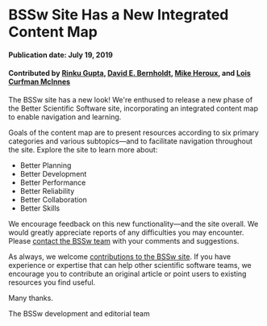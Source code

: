 # BSSw Site Has a New Integrated Content Map

#### Publication date: July 19, 2019

#### Contributed by [Rinku Gupta](https://github.com/rinkug "Rinku Gupta GitHub Profile"), [David E. Bernholdt](https://github.com/bernhold " David Bernholdt GitHub Profile"), [Mike Heroux](https://github.com/maherou "Mike Heroux GitHub Profile"), and [Lois Curfman McInnes](https://github.com/curfman "Lois Curfman McInnes GitHub Profile")

The BSSw site has a new look!  We're enthused to release a new phase of the Better Scientific Software site, incorporating an integrated content map to enable navigation and learning.  

Goals of the content map are to present resources according to six primary categories and various subtopics—and to facilitate navigation throughout the site.  Explore the site to learn more about:
- Better Planning
- Better Development
- Better Performance
- Better Reliability
- Better Collaboration 
- Better Skills

We encourage feedback on this new functionality—and the site overall.  We would greatly appreciate reports of any difficulties you may encounter.  Please [contact the BSSw team](https://bssw.io/contact) with your comments and suggestions.  

As always, we welcome [contributions to the BSSw site](https://bssw.io/pages/what-to-contribute-content-for-better-scientific-software). If you have experience or expertise that can help other scientific software teams, we encourage you to contribute an original article or point users to existing resources you find useful.

Many thanks.

The BSSw development and editorial team


<!---
Publish: Yes
RSS update: 2019-07-19
Categories: collaboration
Topics: projects and organizations
Track: Community
Tags: bssw-article
Level: 2
Prerequisites: default
Aggregate: none
--->
